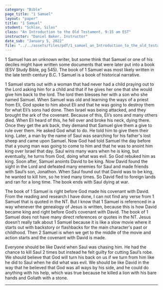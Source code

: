 ```yaml
---
category: "Bible"
page_title: "1 Samuel"
layout: "paper"
title: "1 Samuel"
student: "Schlax, Silas"
class: "An Introduction to the Old Testament, 9:15 am EST"
instructor: "Daniel Baker, Instructor"
date_sub: "January 5, 2022"
file: "../../assets/files/pdf/1_samuel_an_Introduction_to_the_old_testament.pdf"
---
```


1 Samuel has an unknown writer, but some think that Samuel or one of his deciles might have written some documents that were later put into a book (ESV Study Bible, pg 545). The book of 1 Samuel was most likely written in the late tenth century B.C. 1 Samuel is a book of historical narrative.

1 Samuel starts out with a woman that had never had a child praying out to the Lord asking him for a child and that if he gives her one that she would give him back to the lord. The lord then blesses her with a son who she named Samuel. When Samuel was old and learning the ways of a priest from Eli, God spoke to him about Eli and that he was going to destroy them for what Eli’s sons had done. Then Israel was being attacked, and they brought the ark of the covenant. Because of this, Eli’s sons and many others died. When Eli heard of this, he fell over and broke his neck, dying there. Once they get the ark back, they demand that Samuel give them a give to rule over them. He asked God what to do. He told him to give them their king. Later, a man by the name of Saul was searching for his father's lost sheep and came upon Samuel. Now God had told Samuel the day before that a young man was going to come to him and that he was to anoint him king over Israel that day. Saul wins many wars when he is king, but eventually, he turns from God, doing what was evil. So God rebuked him as king. Soon after, Samuel anoints David to be king. Now David found the sight in the Lord and defeated many enemies for Saul and made friends with Saul’s son, Jonathon. When Saul found out that David was to be king, he wanted to kill him, so he tried many times. So David fled to foreign lands and ran for a long time. The book ends with Saul dying at war.


The book of 1 Samuel is right before God made his covenant with David. From the reading and research I have done, I can not find any verse from 1 Samuel that is quoted in the NT. But I know that 1 Samuel is referenced in a way whenever the genealogy of Jesus is written, because this is how David became king and right before God’s covenant with David. The book of 1 Samuel does not have many direct references or quotes in the NT. Jesus doesn’t really talk about 1 Samuel because it is like a slow movie where it starts out with backstory or flashbacks for the main character's past or childhood. Then 2 Samuel is when we get to the middle of the movie and action starts and the covenant with David is made.

Everyone should be like David when Saul was chasing him. He had the chance to kill Saul 2 times but instead he felt guilty for cutting Saul’s robe. We should believe that God will turn his back on us if we turn from him like he did to Saul when he did what was evil. We should be like David in the way that he believed that God was all ways by his side, and he could do anything with his help, which was true because he killed a lion with his bare hands and Goliath with a stone.


---